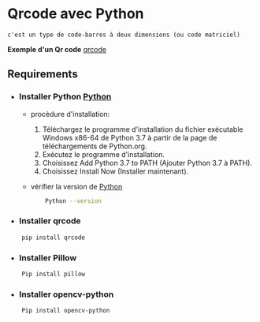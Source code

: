# Qrcode avec Python
    c'est un type de code-barres à deux dimensions (ou code matriciel) 

**Exemple d'un Qr code**
[qrcode](qrcode.png)

## Requirements
- ### Installer Python [Python](https://www.python.org/)
    * procèdure d'installation:
        1. Téléchargez le programme d'installation du fichier exécutable Windows x86-64 de Python 3.7 à partir de la page de téléchargements de Python.org.
        2. Exécutez le programme d'installation.
        3. Choisissez Add Python 3.7 to PATH (Ajouter Python 3.7 à PATH).
        4. Choisissez Install Now (Installer maintenant).

    * vérifier la version de [Python](https://www.python.org/)
        ```bash 
            Python --version
        ```
- ### Installer qrcode
```bash 
    pip install qrcode
```

- ### Installer Pillow
```bash 
    Pip install pillow
```

- ### Installer opencv-python
```bash 
    Pip install opencv-python
```

